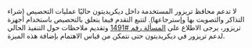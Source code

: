 لا تدعم محافظ تريزور المستخدمة داخل ديكريديتون حاليًا عمليات التحصيص (شراء التذاكر والتصويت بها وإسترجاعها). لتتبع التقدم فيما يتعلق بالتحصيص باستخدام أجهزة تريزور، يرجى الاطلاع على [المسألة رقم #1491](https://github.com/decred/decrediton/issues/1491) وتقديم ملاحظات حول التنفيذ الحالي لدعم تريزور في ديكريديتون حتى نتمكن من قياس الاهتمام بإضافة هذه الميزة.
